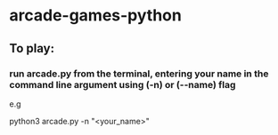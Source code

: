 # arcade-games-python

## To play:

### run arcade.py from the terminal, entering your name in the command line argument using (-n) or (--name) flag

e.g

python3 arcade.py -n "<your_name>"
